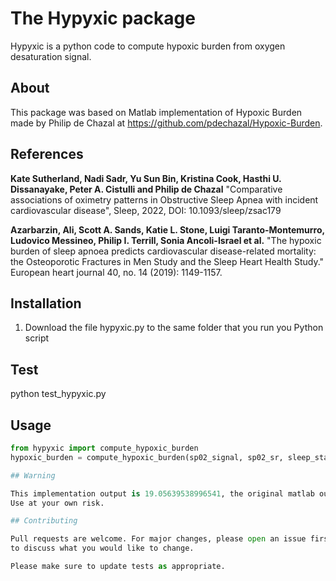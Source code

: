 # The Hypyxic package

Hypyxic is a python code to compute hypoxic burden from oxygen desaturation signal.

## About
This package was based on Matlab implementation of Hypoxic Burden made by Philip de Chazal at https://github.com/pdechazal/Hypoxic-Burden. 

## References

**Kate Sutherland, Nadi Sadr, Yu Sun Bin, Kristina Cook, Hasthi U. Dissanayake, Peter A. Cistulli and Philip de Chazal**
"Comparative associations of oximetry patterns in Obstructive Sleep Apnea with incident cardiovascular disease", Sleep, 2022, DOI: 10.1093/sleep/zsac179

**Azarbarzin, Ali, Scott A. Sands, Katie L. Stone, Luigi Taranto-Montemurro, Ludovico Messineo, Philip I. Terrill, Sonia Ancoli-Israel et al.**
"The hypoxic burden of sleep apnoea predicts cardiovascular disease-related mortality: the Osteoporotic Fractures in Men Study and the Sleep Heart Health Study." European heart journal 40, no. 14 (2019): 1149-1157.

## Installation

1. Download the file hypyxic.py to the same folder that you run you Python script

## Test


python test_hypyxic.py


## Usage

```python
from hypyxic import compute_hypoxic_burden
hypoxic_burden = compute_hypoxic_burden(sp02_signal, sp02_sr, sleep_stage_annotation, sleep_stage_sr, resp_events_start, resp_events_duration, to_plot=False)

## Warning

This implementation output is 19.05639538996541, the original matlab output is 19.433.
Use at your own risk.

## Contributing

Pull requests are welcome. For major changes, please open an issue first
to discuss what you would like to change.

Please make sure to update tests as appropriate.